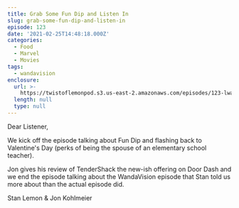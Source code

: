 ```yaml
---
title: Grab Some Fun Dip and Listen In
slug: grab-some-fun-dip-and-listen-in
episode: 123
date: '2021-02-25T14:48:18.000Z'
categories:
  - Food
  - Marvel
  - Movies
tags:
  - wandavision
enclosure:
  url: >-
    https://twistoflemonpod.s3.us-east-2.amazonaws.com/episodes/123-lwatol-20210225.mp3
  length: null
  type: null
---
```


Dear Listener,

We kick off the episode talking about Fun Dip and flashing back to Valentine's Day (perks of being the spouse of an elementary school teacher).

Jon gives his review of TenderShack the new-ish offering on Door Dash and we end the episode talking about the WandaVision episode that Stan told us more about than the actual episode did.

Stan Lemon & Jon Kohlmeier
